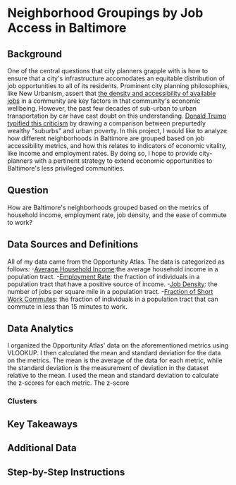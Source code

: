 # Neighborhood Groupings by Job Access in Baltimore 
## Background
One of the central questions that city planners grapple with is how to ensure that a city's infrastructure accomodates an equitable distribution of job opportunities to all of its residents. Prominent city planning philosophies, like New Urbanism, assert that [the density and accessibility of available jobs](https://www.thoughtco.com/new-urbanism-urban-planning-design-movement-1435790) in a community are key factors in that community's economic wellbeing. However, the past few decades of sub-urban to urban transportation by car have cast doubt on this understanding. [Donald Trump typified this criticism](https://www.huffpost.com/entry/trump-suburbs-bothered-low-income-housing_n_5f21a65bc5b66a5dd638387e) by drawing a comparison between prepurtedly wealthy "suburbs" and urban poverty. In this project, I would like to analyze how different neighborhoods in Baltimore are grouped based on job accessibility metrics, and how this relates to indicators of economic vitality, like income and employment rates. By doing so, I hope to provide city-planners with a pertinent strategy to extend economic opportunities to Baltimore's less privileged communities.
## Question
How are Baltimore's neighborhoods grouped based on the metrics of household income, employment rate, job density, and the ease of commute to work?
## Data Sources and Definitions
All of my data came from the Opportunity Atlas. The data is categorized as follows: 
-[Average Household Income](https://github.com/John-Frye/employment_and_income_access_in_Baltimore/blob/main/income_data.xlsx):the average household income in a population tract.
-[Employment Rate](https://github.com/John-Frye/employment_and_income_access_in_Baltimore/blob/main/employment_data.xlsx): the fraction of individuals in a population tract that have a positive source of income. 
-[Job Density](https://github.com/John-Frye/employment_and_income_access_in_Baltimore/blob/main/job_density.xlsx): the number of jobs per square mile in a population tract.
-[Fraction of Short Work Commutes](https://github.com/John-Frye/employment_and_income_access_in_Baltimore/blob/main/commuter_data.xlsx): the fraction of individuals in a population tract that can commute in less than 15 minutes to work. 
## Data Analytics
I organized the Opportunity Atlas' data on the aforementioned metrics using VLOOKUP. I then calculated the mean and standard deviation for the data on the metrics. The mean is the average of the data for each metric, while the standard deviation is the measurement of deviation in the dataset relative to the mean. 
I used the mean and standard deviation to calculate the z-scores for each metric. The z-score 
### Clusters
## Key Takeaways
## Additional Data
## Step-by-Step Instructions
